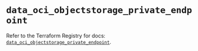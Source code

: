 # `data_oci_objectstorage_private_endpoint`

Refer to the Terraform Registry for docs: [`data_oci_objectstorage_private_endpoint`](https://registry.terraform.io/providers/hashicorp/oci/7.19.0/docs/data-sources/objectstorage_private_endpoint).
